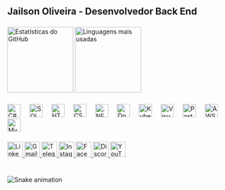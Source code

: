 <h2 align="left">Jailson Oliveira - Desenvolvedor Back End</h2>

###

<div align="left">
  <img src="https://github-readme-stats.vercel.app/api?username=jailsondev95&hide_title=false&hide_rank=false&show_icons=true&include_all_commits=true&count_private=true&disable_animations=false&theme=dracula&locale=pt-br&hide_border=false" height="150" alt="Estatísticas do GitHub" />
  <img src="https://github-readme-stats.vercel.app/api/top-langs?username=jailsondev95&hide_title=false&layout=compact&card_width=320&langs_count=5&theme=dracula&hide_border=false&locale=pt-br" height="150" alt="Linguagens mais usadas" />
</div>

###

<div align="left">
  <img src="https://cdn.jsdelivr.net/gh/devicons/devicon/icons/csharp/csharp-original.svg" height="30" alt="C#" />
  <img width="12" />
  <img src="https://cdn.jsdelivr.net/gh/devicons/devicon/icons/microsoftsqlserver/microsoftsqlserver-plain.svg" height="30" alt="SQL Server" />
  <img width="12" />
  <img src="https://skillicons.dev/icons?i=html" height="30" alt="HTML" />
  <img width="12" />
  <img src="https://skillicons.dev/icons?i=css" height="30" alt="CSS" />
  <img width="12" />
  <img src="https://cdn.jsdelivr.net/gh/devicons/devicon/icons/dotnetcore/dotnetcore-original.svg" height="30" alt=".NET Core" />
  <img width="12" />
  <img src="https://skillicons.dev/icons?i=docker" height="30" alt="Docker" />
  <img width="12" />
  <img src="https://skillicons.dev/icons?i=kubernetes" height="30" alt="Kubernetes" />
  <img width="12" />
  <img src="https://skillicons.dev/icons?i=visualstudio" height="30" alt="Visual Studio" />
  <img width="12" />
  <img src="https://skillicons.dev/icons?i=postman" height="30" alt="Postman" />
  <img width="12" />
  <img src="https://skillicons.dev/icons?i=aws" height="30" alt="AWS" />
  <img width="12" />
  <img src="https://skillicons.dev/icons?i=mysql" height="30" alt="MySQL" />
</div>

###

<div align="left">
  <a href="https://www.linkedin.com/in/jailson1995" target="_blank">
    <img src="https://img.shields.io/static/v1?message=LinkedIn&logo=linkedin&label=&color=0077B5&logoColor=white&labelColor=&style=for-the-badge" height="35" alt="LinkedIn" />
  </a>
  <a href="mailto:jailsonsilvadeoliveira7@gmail.com" target="_blank">
    <img src="https://img.shields.io/static/v1?message=Gmail&logo=gmail&label=&color=D14836&logoColor=white&labelColor=&style=for-the-badge" height="35" alt="Gmail" />
  </a>
  <!-- Substitua os links abaixo pelos URLs corretos dos seus perfis -->
  <a href="https://t.me/SEU_USERNAME" target="_blank">
    <img src="https://img.shields.io/static/v1?message=Telegram&logo=telegram&label=&color=2CA5E0&logoColor=white&labelColor=&style=for-the-badge" height="35" alt="Telegram" />
  </a>
  <a href="https://www.instagram.com/SEU_USERNAME" target="_blank">
    <img src="https://img.shields.io/static/v1?message=Instagram&logo=instagram&label=&color=E4405F&logoColor=white&labelColor=&style=for-the-badge" height="35" alt="Instagram" />
  </a>
  <a href="https://www.facebook.com/SEU_USERNAME" target="_blank">
    <img src="https://img.shields.io/static/v1?message=Facebook&logo=facebook&label=&color=1877F2&logoColor=white&labelColor=&style=for-the-badge" height="35" alt="Facebook" />
  </a>
  <a href="https://discord.com/users/SEU_ID" target="_blank">
    <img src="https://img.shields.io/static/v1?message=Discord&logo=discord&label=&color=7289DA&logoColor=white&labelColor=&style=for-the-badge" height="35" alt="Discord" />
  </a>
  <a href="https://www.youtube.com/@SEU_CANAL" target="_blank">
    <img src="https://img.shields.io/static/v1?message=YouTube&logo=youtube&label=&color=FF0000&logoColor=white&labelColor=&style=for-the-badge" height="35" alt="YouTube" />
  </a>
</div>

###

<br clear="both" />

<picture>
  <source media="(prefers-color-scheme: dark)" srcset="https://raw.githubusercontent.com/jailsondev95/jailsondev95/output/snake.svg" />
  <img src="https://raw.githubusercontent.com/jailsondev95/jailsondev95/output/snake.svg" alt="Snake animation" />
</picture>

###
